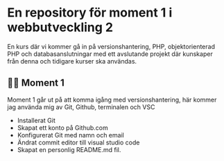 # En repository för moment 1 i webbutveckling 2

En kurs där vi kommer gå in på versionshantering, PHP, objektorienterad PHP och databasanslutningar med ett avslutande projekt där kunskaper från denna och tidigare kurser ska användas.

## 🧑‍💻 Moment 1

Moment 1 går ut på att komma igång med versionshantering, här kommer jag
använda mig av Git, Github, terminalen och VSC 

- Installerat Git
- Skapat ett konto på Github.com
- Konfigurerat Git med namn och email
- Ändrat commit editor till visual studio code
- Skapat en personlig README.md fil.
